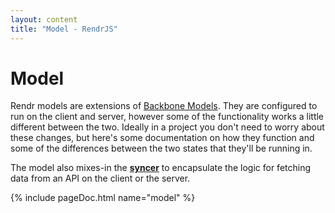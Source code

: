 ```yaml
---
layout: content
title: "Model - RendrJS"
---
```


# Model

Rendr models are extensions of [Backbone Models](http://backbonejs.org#Model).  They are configured to run on the client and server, however some of the functionality works a little different between the two.  Ideally in a project you don't need to worry about these changes, but here's some documentation on how they function and some of the differences between the two states that they'll be running in.

The model also mixes-in the **[syncer](/syncer)** to encapsulate the logic for fetching data from an API on the client or the server.

{% include pageDoc.html name="model" %}
